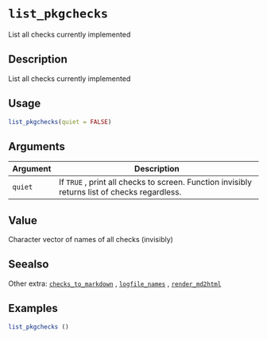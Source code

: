 # `list_pkgchecks`

List all checks currently implemented


## Description

List all checks currently implemented


## Usage

```r
list_pkgchecks(quiet = FALSE)
```


## Arguments

Argument      |Description
------------- |----------------
`quiet`     |     If `TRUE` , print all checks to screen. Function invisibly returns list of checks regardless.


## Value

Character vector of names of all checks (invisibly)


## Seealso

Other extra:
 [`checks_to_markdown`](#checkstomarkdown) ,
 [`logfile_names`](#logfilenames) ,
 [`render_md2html`](#rendermd2html)


## Examples

```r
list_pkgchecks ()
```


